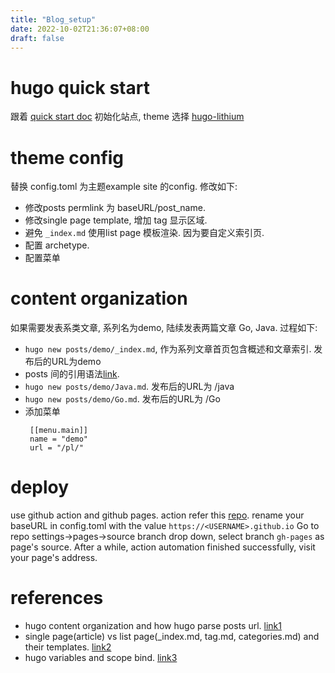 ```yaml
---
title: "Blog_setup"
date: 2022-10-02T21:36:07+08:00
draft: false
---
```


# hugo quick start
跟着 [quick start doc](https://gohugo.io/getting-started/quick-start/) 初始化站点,  theme 选择 [hugo-lithium](https://github.com/draveness/hugo-lithium)

# theme config
替换 config.toml 为主题example site 的config.
修改如下:
- 修改posts permlink 为 baseURL/post_name.
- 修改single page template, 增加 tag 显示区域.
- 避免 `_index.md` 使用list page 模板渲染. 因为要自定义索引页.
- 配置 archetype.
- 配置菜单

# content organization
如果需要发表系类文章, 系列名为demo, 陆续发表两篇文章 Go, Java.
过程如下:
- `hugo new posts/demo/_index.md`, 作为系列文章首页包含概述和文章索引. 发布后的URL为demo
- posts 间的引用语法[link](https://gohugobrasil.netlify.app/content-management/cross-references/). 
- `hugo new posts/demo/Java.md`. 发布后的URL为 /java
- `hugo new posts/demo/Go.md`. 发布后的URL为 /Go
- 添加菜单
   ```
    [[menu.main]]
    name = "demo"
    url = "/pl/"
   ```
# deploy 
use github action and github pages.
action refer this [repo](https://github.com/peaceiris/actions-hugo).
rename your baseURL in config.toml with the value `https://<USERNAME>.github.io`
Go to repo settings->pages->source branch drop down, select branch `gh-pages` as page's source.
After a while, action automation finished successfully, visit your page's address.

# references
- hugo content organization and how hugo parse posts url. [link1](https://gohugobrasil.netlify.app/content-management/organization/)
- single page(article) vs list page(_index.md, tag.md, categories.md) and their templates. [link2](https://gohugo.io/templates/introduction/)
- hugo variables and scope bind. [link3](https://gohugo.io/variables/)